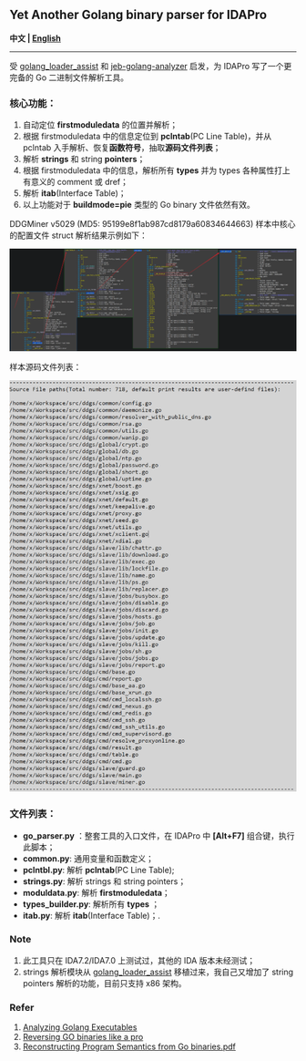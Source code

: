 ## Yet Another Golang binary parser for IDAPro

**中文 | [English](./README_en.md)**

----------------------------------------------------------------------

受 [golang_loader_assist](https://github.com/strazzere/golang_loader_assist) 和 [jeb-golang-analyzer](https://github.com/pnfsoftware/jeb-golang-analyzer) 启发，为 IDAPro 写了一个更完备的 Go 二进制文件解析工具。

### 核心功能：

1. 自动定位 **firstmoduledata** 的位置并解析；
2. 根据 firstmoduledata 中的信息定位到 **pclntab**(PC Line Table)，并从 pclntab 入手解析、恢复**函数符号**，抽取**源码文件列表**；
3. 解析 **strings** 和 string **pointers**；
4. 根据 firstmoduledata 中的信息，解析所有 **types** 并为 types 各种属性打上有意义的 comment 或 dref；
5. 解析 **itab**(Interface Table)；
6. 以上功能对于 **buildmode=pie** 类型的 Go binary 文件依然有效。

DDGMiner v5029 (MD5: 95199e8f1ab987cd8179a60834644663) 样本中核心的配置文件 struct 解析结果示例如下：

![](./imgs/map_type_parse_eg.png)

样本源码文件列表：

![](./imgs/srcfiles.png)

### 文件列表：

- **go_parser.py** ：整套工具的入口文件，在 IDAPro 中 **[Alt+F7]** 组合键，执行此脚本；
- **common.py**: 通用变量和函数定义；
- **pclntbl.py**: 解析 **pclntab**(PC Line Table);
- **strings.py**: 解析 strings 和 string pointers；
- **moduldata.py**: 解析 **firstmoduledata**；
- **types_builder.py**: 解析所有 **types** ；
- **itab.py**: 解析 **itab**(Interface Table)；.

### Note

1. 此工具只在 IDA7.2/IDA7.0 上测试过，其他的 IDA 版本未经测试；
2. strings 解析模块从 [golang_loader_assist](https://github.com/strazzere/golang_loader_assist) 移植过来，我自己又增加了 string pointers 解析的功能，目前只支持 x86 架构。

### Refer

1. [Analyzing Golang Executables](https://www.pnfsoftware.com/blog/analyzing-golang-executables/)
2. [Reversing GO binaries like a pro](https://rednaga.io/2016/09/21/reversing_go_binaries_like_a_pro/)
3. [Reconstructing Program Semantics from Go binaries.pdf](http://home.in.tum.de/~engelke/pubs/1709-ma.pdf)